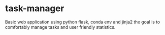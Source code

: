 # task-manager
Basic web application using python flask, conda env and jinja2 the goal is to comfortably manage tasks and user friendly statistics. 
